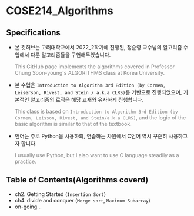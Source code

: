 # COSE214_Algorithms

## Specifications
+ 본 깃허브는 고려대학교에서 2022_2학기에 진행된, 정순영 교수님의 알고리즘 수업에서 다룬 알고리즘들을 구현해두었습니다.
    
    <span style="color: #808080">This GitHub page implements the algorithms covered in Professor Chung Soon-young's ALGORITHMS class at Korea University.</span>


+ 본 수업은 `Introduction to Algorithm 3rd Edition (by Cormen, Leiserson, Rivest, and Stein / a.k.a CLRS)`를 기반으로 진행되었으며, 기본적인 알고리즘의 로직은 해당 교재와 유사하게 진행합니다.

    <span style="color: #808080">This class is based on `Introduction to Algorithm 3rd Edition (by Cormen, Leisson, Rivest, and Stein/a.k.a CLRS)`, and the logic of the basic algorithm is similar to that of the textbook.</span>


+ 언어는 주로 Python을 사용하되, 연습하는 차원에서 C언어 역시 꾸준히 사용하고자 합니다.

    <span style="color: #808080">I usually use Python, but I also want to use C language steadily as a practice.</span>



## Table of Contents(Algorithms coverd)
+ ch2. Getting Started (`Insertion Sort`)
+ ch4. divide and conquer (`Merge sort`, `Maximum Subarray`)
+ on-going...

